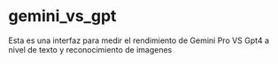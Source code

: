# gemini_vs_gpt
Esta es una interfaz para medir el rendimiento de Gemini Pro VS Gpt4 a nivel de texto y reconocimiento de imagenes
